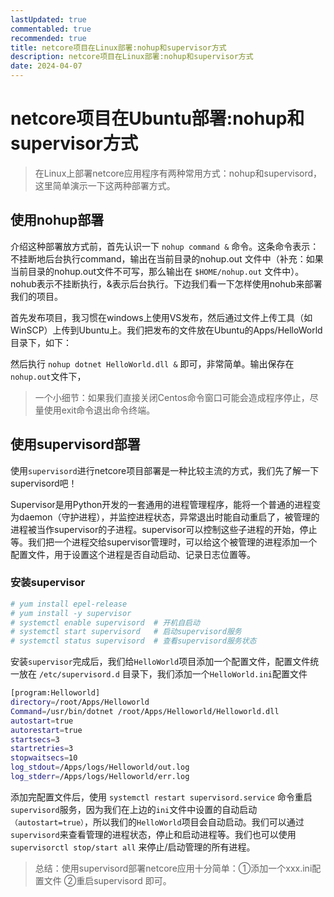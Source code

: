 ```yaml
---
lastUpdated: true
commentabled: true
recommended: true
title: netcore项目在Linux部署:nohup和supervisor方式
description: netcore项目在Linux部署:nohup和supervisor方式
date: 2024-04-07
---
```


# netcore项目在Ubuntu部署:nohup和supervisor方式 #

> 在Linux上部署netcore应用程序有两种常用方式：nohup和supervisord，这里简单演示一下这两种部署方式。

## 使用nohup部署 ##

介绍这种部署放方式前，首先认识一下 `nohup command &` 命令。这条命令表示：不挂断地后台执行command，输出在当前目录的nohup.out 文件中（补充：如果当前目录的nohup.out文件不可写，那么输出在 `$HOME/nohup.out` 文件中）。nohub表示不挂断执行，&表示后台执行。下边我们看一下怎样使用nohub来部署我们的项目。

首先发布项目，我习惯在windows上使用VS发布，然后通过文件上传工具（如WinSCP）上传到Ubuntu上。我们把发布的文件放在Ubuntu的Apps/HelloWorld目录下，如下：

然后执行 `nohup dotnet HelloWorld.dll &` 即可，非常简单。输出保存在`nohup.out`文件下，

>一个小细节：如果我们直接关闭Centos命令窗口可能会造成程序停止，尽量使用exit命令退出命令终端。

## 使用supervisord部署 ##

使用`supervisord`进行netcore项目部署是一种比较主流的方式，我们先了解一下supervisord吧！

Supervisor是用Python开发的一套通用的进程管理程序，能将一个普通的进程变为daemon（守护进程），并监控进程状态，异常退出时能自动重启了，被管理的进程被当作supervisor的子进程。supervisor可以控制这些子进程的开始，停止等。我们把一个进程交给supervisor管理时，可以给这个被管理的进程添加一个配置文件，用于设置这个进程是否自动启动、记录日志位置等。

### 安装supervisor ###

```bash
# yum install epel-release
# yum install -y supervisor
# systemctl enable supervisord  # 开机自启动
# systemctl start supervisord   # 启动supervisord服务
# systemctl status supervisord  # 查看supervisord服务状态
```

安装`supervisor`完成后，我们给`HelloWorld`项目添加一个配置文件，配置文件统一放在 `/etc/supervisord.d` 目录下，我们添加一个`HelloWorld.ini`配置文件

```bash
[program:Helloworld]
directory=/root/Apps/Helloworld
Command=/usr/bin/dotnet /root/Apps/Helloworld/Helloworld.dll
autostart=true
autorestart=true
startsecs=3
startretries=3
stopwaitsecs=10
log_stdout=/Apps/logs/Helloworld/out.log
log_stderr=/Apps/logs/Helloworld/err.log
```

添加完配置文件后，使用 `systemctl restart supervisord.service` 命令重启`supervisord`服务，因为我们在上边的`ini`文件中设置的自动启动`（autostart=true）`，所以我们的`HelloWorld`项目会自动启动。我们可以通过`supervisord`来查看管理的进程状态，停止和启动进程等。我们也可以使用 `supervisorctl stop/start all` 来停止/启动管理的所有进程。

> 总结：使用supervisord部署netcore应用十分简单：①添加一个xxx.ini配置文件  ②重启supervisord 即可。
